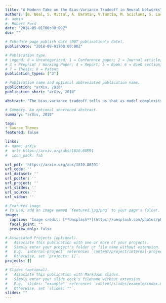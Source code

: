 ```yaml
---
title: "A Modern Take on the Bias-Variance Tradeoff in Neural Networks"
authors: [B. Neal, S. Mittal, A. Baratin, V.Tantia, M. Scicluna, S. Lacoste-Julien, I. Mitliagkas]
#- admin
#- Robert Ford
date: "2018-09-01T00:00:00Z"
doi: ""

# Schedule page publish date (NOT publication's date).
publishDate: "2018-09-01T00:00:00Z"

# Publication type.
# Legend: 0 = Uncategorized; 1 = Conference paper; 2 = Journal article;
# 3 = Preprint / Working Paper; 4 = Report; 5 = Book; 6 = Book section;
# 7 = Thesis; 8 = Patent
publication_types: ["3"]

# Publication name and optional abbreviated publication name.
publication: "arXiv, 2018"
publication_short: "arXiv, 2018"

abstract: "The bias-variance tradeoff tells us that as model complexity increases, bias falls and variances increases, leading to a U-shaped test error curve. However, recent empirical results with over-parameterized neural networks are marked by a striking absence of the classic U-shaped test error curve: test error keeps decreasing in #wider networks. This suggests that there might not be a bias-variance tradeoff in neural networks with respect to network width, unlike was originally claimed by, e.g., Geman et al. (1992). Motivated by the shaky evidence used to support this claim in neural networks, we measure bias and variance in the modern setting. We #find that both bias and variance can decrease as the number of parameters grows. To better understand this, we introduce a new decomposition of the variance to disentangle the effects of optimization and data sampling. We also provide theoretical analysis in a simplified setting that is consistent with our empirical findings."

# Summary. An optional shortened abstract.
summary: "arXiv, 2018"

tags:
- Source Themes
featured: false

links:
#- name: arXiv
#  url: https://arxiv.org/abs/1810.08591
#  icon_pack: fab
  
url_pdf: 'https://arxiv.org/abs/1810.08591'
url_code: ''
url_dataset: ''
url_poster: ''
url_project: ''
url_slides: ''
url_source: ''
url_video: ''

# Featured image
# To use, add an image named `featured.jpg/png` to your page's folder. 
image:
  caption: 'Image credit: [**Unsplash**](https://unsplash.com/photos/pLCdAaMFLTE)'
  focal_point: ""
  preview_only: false

# Associated Projects (optional).
#   Associate this publication with one or more of your projects.
#   Simply enter your project's folder or file name without extension.
#   E.g. `internal-project` references `content/project/internal-project/index.md`.
#   Otherwise, set `projects: []`.
projects: []

# Slides (optional).
#   Associate this publication with Markdown slides.
#   Simply enter your slide deck's filename without extension.
#   E.g. `slides: "example"` references `content/slides/example/index.md`.
#   Otherwise, set `slides: ""`.
slides: ""
---
```

